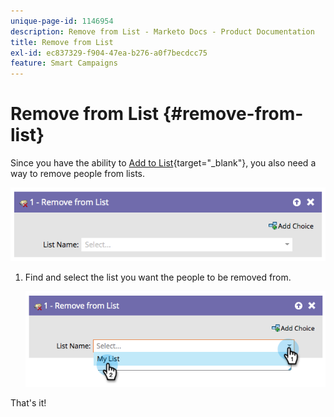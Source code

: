 ```yaml
---
unique-page-id: 1146954
description: Remove from List - Marketo Docs - Product Documentation
title: Remove from List
exl-id: ec837329-f904-47ea-b276-a0f7becdcc75
feature: Smart Campaigns
---
```

# Remove from List {#remove-from-list}

Since you have the ability to [Add to List](/help/marketo/product-docs/core-marketo-concepts/smart-campaigns/flow-actions/add-to-list.md){target="_blank"}, you also need a way to remove people from lists.

![](assets/remove-from-list-1.png)

1. Find and select the list you want the people to be removed from.

   ![](assets/remove-from-list-2.png)

That's it!
